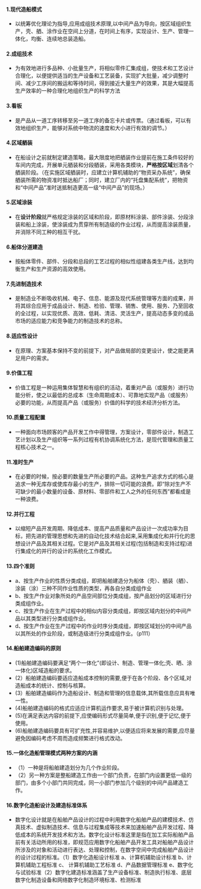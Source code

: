 #### 1.现代造船模式

- 以统筹优化理论为指导,应用成组技术原理,以中间产品为导向，按区域组织生产，壳、舾、涂作业在空间上分道，在时间上有序，实现设计、生产、管理一体化，均衡、连续地总装造船。

#### 2.成组技术

- 为有效地进行多品种、小批量生产，将相似零件汇集成组，使技术和工艺设计合理化，以便提供适当的生产设备和工艺装备，实现扩大批量，减少调整时间、减少工序间的搬运和等待时间，得到接近大量生产的效果，其是大幅提高生产效率的一种合理化地组织生产的科学方法

#### 3.看板

- 是产品从一道工序转移至另一道工序的备忘卡片或传票。（通过看板，可以有效地组织生产，能够对系统中物流的速度和大小进行有效的调节。）

#### 4.区域舾装

- 在船设计之前就制定建造策略，最大限度地把舾装作业提前在施工条件较好的车间内完成，开展单元舾装和分段舾装，采用各类模块，**严格按区域**划清各个舾装阶段。（在实施区域舾装时，应建立计算机辅助的“物资采办系统”，确保舾装所需的物资准时抵达船厂；同时，建立厂内的“托盘集配系统”，把物资和“中间产品”准时送抵制造更高一级“中间产品”的现场。）

#### 5.区域涂装

- 在**设计阶段**就严格规定涂装的区域和阶段，即原材料涂装、部件涂装、分段涂装和船上涂装，使涂装成为贯穿所有制造级的作业过程，从而提高涂装质量，并消除不同工种的相互干扰。

#### 6.船体分道建造

- 按船体零件、部件、分段和总段的工艺过程的相似性组建各类生产线，达到均衡生产和生产资源的高效使用。

#### 7.先进制造技术

- 是制造业不断吸收机械、电子、信息、能源及现代系统管理等方面的成果，并将其综合应用于成品设计、制造、检验、管理、销售、使用、服务、乃至回收的全过程，以实现优质、高效、低耗、清洁、灵活生产，提高动态多变的成品市场的适应能力和竞争能力的制造技术的总称。

#### 8.适应性设计

- 在原理、方案基本保持不变的前提下，对产品做局部的变更设计，使之能更满足用户的需求。

#### 9.价值工程

- 价值工程是一种运用集体智慧和有组织的活动，着重对产品（或服务）进行功能分析，使之以最低的总成本（生命周期成本）、可靠地实现产品（或服务）必要的功能，从而提高产品（或服务）价值的科学的技术经济分析方法。

#### 10.质量工程配置

- 一种面向市场顾客的产品开发工作中得管理，方案设计，零部件设计，制造工艺计划以及生产组织等一系列过程有机协调系统化方法，是现代管理和质量工程核心技术之一。

#### 11.准时生产

- 在必要的时候，按必要的数量生产所必要的产品。这种生产追求方式的核心是追求一种无库存或使库存最小的生产，排除一切可能的浪费。即“除对生产不可缺少的最小数量的设备、原材料、零部件和工人之外的任何东西”都看成是一种浪费。

#### 12.并行工程

- 以缩短产品开发周期、降低成本、提高产品质量和产品设计一次成功率为目标，把先进的管理思想和先进的自动化技术结合起来,采用集成化和并行化的思想设计产品及其相关过程。它是对产品及其相关过程(包括制造和支持过程)进行集成化的并行的设计的系统化工作模式。

#### 13.四个准则

- a、按生产作业的性质分类成组，即把船舶建造分为船体（壳）、舾装（舾）、涂装（涂）三种不同作业性质的类型，再各自分类成组作业
- b、按生产作业对象所处的产品空间部位分类成组，按产品划分的区域进行分类成组作业。
- c、按生产作业在生产过程中的相似内容分类成组，即按区域内划分的中间产品以其类型进行分类成组作业。
- d、按生产作业在生产过程中的作业时序分类成组，即按区域划分的中间产品以其所处的作业阶段，或制造级进行分类成组作业。（p111）

#### 14.船舶建造编码的原则

- (1)船舶建造编码要满足“两个一体化”(即设计、制造、管理一体化;壳、晒、涂一体化)区域造船的要求。
- (2）船舶建造编码要适应造船成本控制的需要,便于在各个阶段、各个区域,对造船成本的统计、控制与核算。
- (3）船舶建造编码作为造船设计、制造和管理的信息载体,其所载信息应具有唯一性。
- (4)船舶建造编码的格式应适应计算机运作要求,易于被计算机识别与处理。
- (5)在满足表达内容的前提下,应使编码形式尽量简单,便于识别,便于记忆,便于使用。
- (6)船舶建造编码要具有可扩充性,并容易维护,以便适应将来发展的需要,应尽量避免因编码考虑不周而造成频繁进行格式改动。

#### 15.一体化造船管理模式两种方案的内涵

- （1）一种是将船舶建造划分为几个作业阶段。
- （2）另一种方案是整船建造工作由一个部门负责，在部门内设置更低一级的部门，由多个小部门共同完成，同一小部门参加几个级别的中间产品建造工作。

#### 16.数字化造船设计及建造标准体系

- 数字化设计就是在船舶产品设计的过程中利用数字化船舶产品的建模技术、仿真技术、虚拟制造技术、信息与过程集成等技术来加速船舶产品开发过程、降低成本的系统开发技术和方法。数字化设计标准这里是指在加工实际船舶产品前有关活动所用的标准，即规范应用数字化船舶产品开发工具对船舶产品设计所涉及的对象和活动进行表达、处理和控制，在数字空间中完成船舶产品设计的设计过程的标准。（1）数字化造船设计标准	 a、计算机辅助设计标准  b、计算机辅助工程标准 c、 计算机辅助工艺标准 d、产品数据管理标准 e、数字化与试验标准（2）数字化建造标准涵盖了生产设备标准、制造执行标准、底层数字化制造设备和网络数字化制造环境标准、检测标准